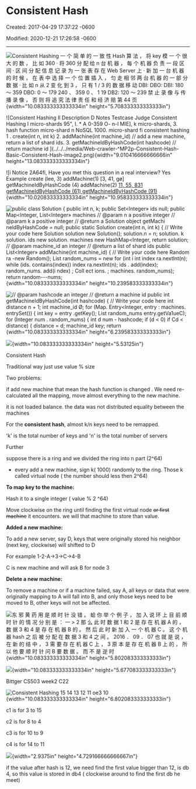 # Consistent Hash

Created: 2017-04-29 17:37:22 -0600

Modified: 2020-12-21 17:26:58 -0600

---

![Consistent Hashing 一 个 简 单 的 一 致 性 Hash 算 法 ， 将 key 模 一 个 很 大 的 数 ， 比 如 360 · 将 360 分 配 给 n 台 机 器 ， 每 个 机 器 负 责 一 段 区 间 · 区 间 分 配 信 息 记 录 为 一 张 表 存 在 Web Server 上 · 新 加 一 台 机 器 的 时 候 ， 在 表 中 选 择 一 个 位 置 插 入 ， 匀 走 相 邻 两 台 机 器 的 一 部 分 数 据 · 比 如 n 从 2 变 化 到 3 ， 只 有 1 / 3 的 数 据 移 动 DBI: DBO: DBI: 180 ～ 359 DBO: 0 ～ 179 240 、 359 0 、 1 19 DB2: 120 ～ 239 禁 止 录 像 与 传 播 录 像 ， 否 则 将 追 究 法 律 责 任 和 经 济 赔 第 44 页 ](../../../media/Web-crawler-^MP2p-Consistent-Hash-Basic-Consistent-Hash-image1.png){width="10.083333333333334in" height="5.708333333333333in"}





































![Consistent Hashing Il Description D Notes Testcase Judge Consistent Hashing I micro-shards 95", I. * A 0-359 O- n-l MIE], k micro-shards, 3. hash function micro-shard n NoSQL 1000. micro-shard fi consistent hashing 1 . create(int n, int k) 2. addMachine(int machine_id) // add a new machine, return a list of shard ids. 3. getMachineldByHashCode(int hashcode) // return machine id ](../../../media/Web-crawler-^MP2p-Consistent-Hash-Basic-Consistent-Hash-image2.png){width="9.010416666666666in" height="13.083333333333334in"}



![i Notice 2A64fi, Have you met this question in a real interview? Yes Example create (lee, 3) addMachine(1) [3, 41, gø] getMachineIdByHashCode (4) addMachine(2) [11, 55, 831 getMachineIdByHashCode (61) getMachineIdByHashCode (91) ](../../../media/Web-crawler-^MP2p-Consistent-Hash-Basic-Consistent-Hash-image3.png){width="10.020833333333334in" height="10.958333333333334in"}



![public class Solution { public int n, k; public Set<lnteger» ids null; public Map<lnteger, List<lnteger» machines // @param n a positive integer // @param k a positive integer // @return a Solution object getMachi neldByHashCode = null; public static Solution create(int n, int k) { // Write your code here Solution solution new Solution(); solution.n = n; solution. k solution. ids new solution. machines new HashMap<Integer, return solution; // @param machine_id an integer // @return a list of shard ids public List<lnteger» addMachine(int machine_id) { // Write your code here Random ra -new Random(); List<lnteger> random_nums = new for (int i int index ra.nextlnt(n); while (ids. contains(index)) index ra.nextlnt(n); ids . add(index); random_nums. add(i ndex) ; Coll ect ions. ; machines. random_nums); return random---nums; ](../../../media/Web-crawler-^MP2p-Consistent-Hash-Basic-Consistent-Hash-image4.png){width="10.083333333333334in" height="10.239583333333334in"}



![// @param hashcode an integer // @return a machine id public int getMachineIdByHashCode(int hashcode) { // Write your code here int distance n + 1; int machine_id Ø; for (Map. Entry<lnteger, entry : machines. entrySet()) { int key = entry .getKey(); List<lnteger> random_nums entry.getVa1ueC); for (Integer num . random_nums) { int d num - hashcode; if (d < 0) if Cd < distance) { distance = d; machine_id key; return ](../../../media/Web-crawler-^MP2p-Consistent-Hash-Basic-Consistent-Hash-image5.png){width="10.083333333333334in" height="6.239583333333333in"}



![](../../../media/Web-crawler-^MP2p-Consistent-Hash-Basic-Consistent-Hash-image6.png){width="10.083333333333334in" height="5.53125in"}





Consistent Hash

Traditional way just use value % size

Two problems:

if add new machine that mean the hash function is changed . We need re-calculated all the mapping, move almost everything to the new machine.

it is not loaded balance. the data was not distributed equality between the machines

For the **consistent hash**, almost k/n keys need to be remapped.

'k' is the total number of keys and 'n' is the total number of servers





Further

suppose there is a ring and we divided the ring into n part (2^64)

- every add a new machine, sign k( 1000) randomly to the ring. Those k called virtual node ( the number should less then 2^64)

**To map key to the machine:**

Hash it to a single integer ( value % 2 ^64)

Move clockwise on the ring until finding the first virtual node ~~or first machine~~ it encounters. we will that machine to store than value.

**Added a new machine:**

To add a new server, say D, keys that were originally stored his neighbor (next key, clockwise) will shifted to D

For example 1-2-A->3->C->4-B

C is new machine and will ask B for node 3

**Delete a new machine:**

To remove a machine or if a machine failed, say A, all keys or data that were originally mapping to A will fall into B, and only those keys need to be moved to B, other keys will not be affected.





![东 邪 黄 药 用 是 顺 时 针 没 错 。 蛤 你 举 个 例 子 ， 加 入 说 环 上 目 前 顺 时 针 的 情 况 分 别 是 ： 一 > 2 那 么 此 时 数 据 1 和 2 是 存 在 机 器 A 的 ， 数 据 3 和 4 是 存 在 机 器 B 的 。 然 后 此 时 新 加 入 一 个 机 器 C 。 这 个 机 器 hash 之 后 被 分 配 在 数 据 3 和 4 之 间 。 2016 ． 09 ． 07 也 就 是 说 ， 在 新 的 结 中 ， 3 需 要 存 在 机 器 C 上 ， 3 原 本 是 存 在 机 器 B 上 的 ， 所 以 他 要 顺 时 针 问 B 要 数 据 。 而 不 是 逆 时 ](../../../media/Web-crawler-^MP2p-Consistent-Hash-Basic-Consistent-Hash-image7.png){width="10.083333333333334in" height="5.802083333333333in"}

![](../../../media/Web-crawler-^MP2p-Consistent-Hash-Basic-Consistent-Hash-image8.png){width="10.083333333333334in" height="5.677083333333333in"}





Bittger CS503 week2 C22



![Consistent Hashing 15 14 13 12 11 oe3 10 ](../../../media/Web-crawler-^MP2p-Consistent-Hash-Basic-Consistent-Hash-image9.png){width="10.083333333333334in" height="6.802083333333333in"}



c1 is for 3 to 15

c2 is for 8 to 4

c3 is for 10 to 9

c4 is for 14 to 11



![](../../../media/Web-crawler-^MP2p-Consistent-Hash-Basic-Consistent-Hash-image10.png){width="2.9375in" height="4.729166666666667in"}



if the value after hash is 12, we need find the first value bigger than 12, is db 4, so this value is stored in db4 ( clockwise around to find the first db he meet)










